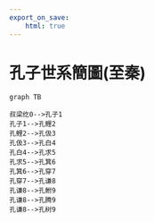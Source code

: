 ```yaml
---
export_on_save:
    html: true
---
```


# 孔子世系簡圖(至秦)

```mermaid
graph TB

叔梁纥0-->孔子1
孔子1-->孔鲤2
孔鲤2-->孔伋3
孔伋3-->孔白4
孔白4-->孔求5
孔求5-->孔箕6
孔箕6-->孔穿7
孔穿7-->孔谦8
孔谦8-->孔鲋9
孔谦8-->孔腾9
孔谦8-->孔树9
```